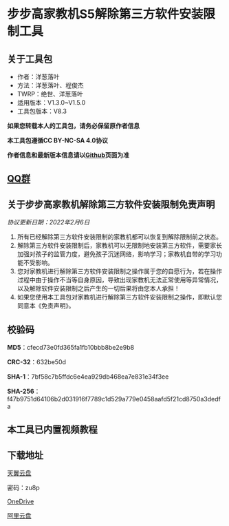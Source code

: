# 步步高家教机S5解除第三方软件安装限制工具

## 关于工具包
- 作者：洋葱落叶
- 方法：洋葱落叶、程俊杰
- TWRP：绝世、洋葱落叶
- 适用版本：V1.3.0~V1.5.0
- 工具包版本：V8.3

**如果您转载本人的工具包，请务必保留原作者信息**

**本工具包遵循CC BY-NC-SA 4.0协议**

**作者信息和最新版本信息请以[Github](https://github.com/ycly2333/EEBBK_package_tool/blob/main/S5.md)页面为准**

## [QQ群](QQ_Group.md)

## 关于步步高家教机解除第三方软件安装限制免责声明
*协议更新日期：2022年2月6日*
1. 所有已经解除第三方软件安装限制的家教机都可以恢复到解除限制前之状态。
2. 解除第三方软件安装限制后，家教机可以无限制地安装第三方软件，需要家长加强对孩子的监管力度，避免孩子沉迷网络，影响学习；家教机自带的学习功能不受影响。
3. 您对家教机进行解除第三方软件安装限制之操作属于您的自愿行为，若在操作过程中由于操作不当等自身原因，导致出现家教机无法正常使用等异常情况，以及解除软件安装限制之后产生的一切后果将由您本人承担！
4. 如果您使用本工具包对家教机进行解除第三方软件安装限制之操作，即默认您同意本《免责声明》。

## 校验码
**MD5**：cfecd73e0fd365fa1fb10bbb8be2e9b8

**CRC-32**：632be50d

**SHA-1**：7bf58c7b5ffdc6e4ea929db468ea7e831e34f3ee

**SHA-256**：f47b9751d64106b2d031916f7789c1d529a779e0458aafd5f21cd8750a3dedfa

## 本工具已内置视频教程

## 下载地址
[天翼云盘](https://cloud.189.cn/t/NFN3AfVNzi2q)

密码：zu8p

[OneDrive](https://dljz-my.sharepoint.com/:f:/g/personal/ycly_nii_ink/EhOVRHG2mlpJkjlmZWhskq0BgGijDZERu4ksQOhOQkHdUw?e=iVaTd6)

[阿里云盘](https://www.aliyundrive.com/s/gYkxnZWENoE)
